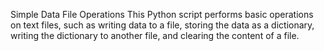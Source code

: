 Simple Data File Operations
This Python script performs basic operations on text files, such as writing data to a file, storing the data as a dictionary, writing the dictionary to another file, and clearing the content of a file.
